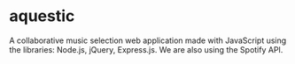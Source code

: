 # aquestic
A collaborative music selection web application made with JavaScript using the
libraries: Node.js, jQuery, Express.js. We are also using the Spotify API.
